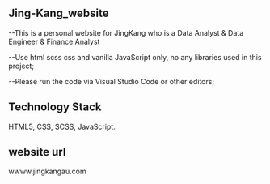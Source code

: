 ## Jing-Kang_website

--This is a personal website for JingKang who is a Data Analyst & Data Engineer & Finance Analyst

--Use html scss css and vanilla JavaScript only, no any libraries used in this project;

--Please run the code via Visual Studio Code or other editors;

## Technology Stack

HTML5, CSS, SCSS, JavaScript.

## website url
wwww.jingkangau.com
